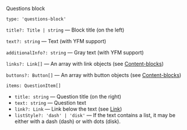 Questions block

`type: 'questions-block'`

`title?: Title | string` — Block title (on the left)

`text?: string` — Text (with YFM support)

`additionalInfo?: string` — Gray text (with YFM support)

`links?: Link[]` — An array with link objects (see [Content-blocks](?path=/story/information--common-types&viewMode=docs))

`buttons?: Button[]` — An array with button objects (see [Content-blocks](?path=/story/information--common-types&viewMode=docs))

`items: QuestionItem[]`

- `title: string` — Question title (on the right)
- `text: string` — Question text
- `link?: Link` — Link below the text (see [Link](?id=components-links-and-buttons-link--default&viewMode=docs))
- `listStyle?: 'dash' | 'disk'` — If the text contains a list, it may be either with a dash (dash) or with dots (disk).
